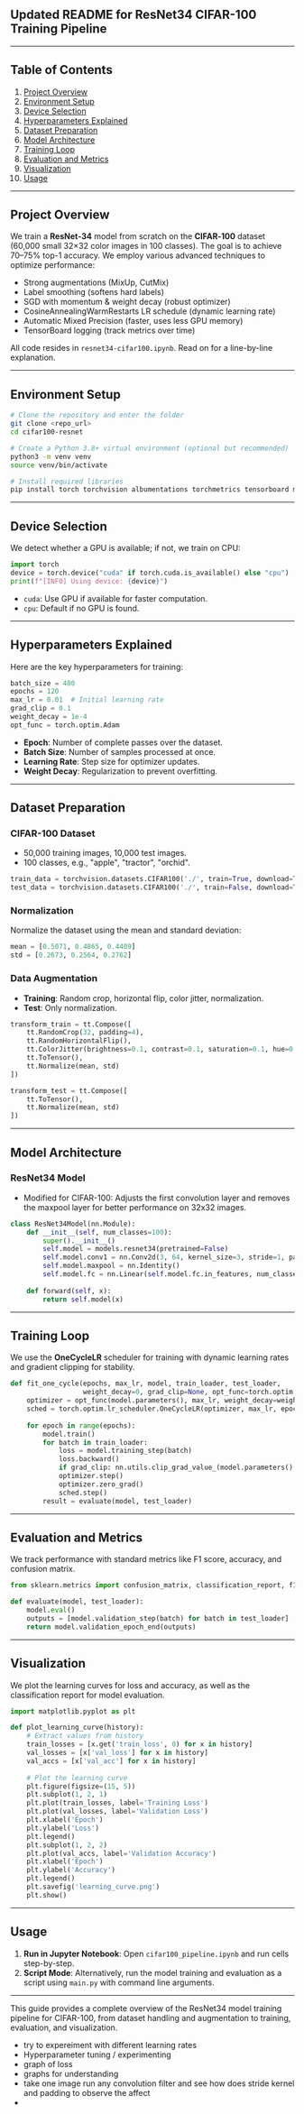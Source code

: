 ## Updated README for ResNet34 CIFAR-100 Training Pipeline

---

## Table of Contents

1. [Project Overview](#project-overview)  
2. [Environment Setup](#environment-setup)  
3. [Device Selection](#device-selection)  
4. [Hyperparameters Explained](#hyperparameters-explained)  
5. [Dataset Preparation](#dataset-preparation)  
6. [Model Architecture](#model-architecture)  
7. [Training Loop](#training-loop)  
8. [Evaluation and Metrics](#evaluation-and-metrics)  
9. [Visualization](#visualization)  
10. [Usage](#usage)

---

## Project Overview

We train a **ResNet‑34** model from scratch on the **CIFAR‑100** dataset (60,000 small 32×32 color images in 100 classes). The goal is to achieve 70–75% top-1 accuracy. We employ various advanced techniques to optimize performance:

- Strong augmentations (MixUp, CutMix)  
- Label smoothing (softens hard labels)  
- SGD with momentum & weight decay (robust optimizer)  
- CosineAnnealingWarmRestarts LR schedule (dynamic learning rate)  
- Automatic Mixed Precision (faster, uses less GPU memory)  
- TensorBoard logging (track metrics over time)  

All code resides in `resnet34-cifar100.ipynb`. Read on for a line-by-line explanation.

---

## Environment Setup

```bash
# Clone the repository and enter the folder
git clone <repo_url>
cd cifar100-resnet

# Create a Python 3.8+ virtual environment (optional but recommended)
python3 -m venv venv
source venv/bin/activate

# Install required libraries
pip install torch torchvision albumentations torchmetrics tensorboard matplotlib scikit-learn
```

---

## Device Selection

We detect whether a GPU is available; if not, we train on CPU:

```python
import torch
device = torch.device("cuda" if torch.cuda.is_available() else "cpu")
print(f"[INFO] Using device: {device}")
```

- `cuda`: Use GPU if available for faster computation.  
- `cpu`: Default if no GPU is found.

---

## Hyperparameters Explained

Here are the key hyperparameters for training:

```python
batch_size = 400
epochs = 120
max_lr = 0.01  # Initial learning rate
grad_clip = 0.1
weight_decay = 1e-4
opt_func = torch.optim.Adam
```

- **Epoch**: Number of complete passes over the dataset.  
- **Batch Size**: Number of samples processed at once.  
- **Learning Rate**: Step size for optimizer updates.  
- **Weight Decay**: Regularization to prevent overfitting.

---

## Dataset Preparation

### CIFAR-100 Dataset

- 50,000 training images, 10,000 test images.  
- 100 classes, e.g., "apple", "tractor", "orchid".  

```python
train_data = torchvision.datasets.CIFAR100('./', train=True, download=True)
test_data = torchvision.datasets.CIFAR100('./', train=False, download=True)
```

### Normalization

Normalize the dataset using the mean and standard deviation:

```python
mean = [0.5071, 0.4865, 0.4409]
std = [0.2673, 0.2564, 0.2762]
```

### Data Augmentation

- **Training**: Random crop, horizontal flip, color jitter, normalization.
- **Test**: Only normalization.

```python
transform_train = tt.Compose([
    tt.RandomCrop(32, padding=4),
    tt.RandomHorizontalFlip(),
    tt.ColorJitter(brightness=0.1, contrast=0.1, saturation=0.1, hue=0.02),
    tt.ToTensor(),
    tt.Normalize(mean, std)
])

transform_test = tt.Compose([
    tt.ToTensor(),
    tt.Normalize(mean, std)
])
```

---

## Model Architecture

### ResNet34 Model

- Modified for CIFAR-100: Adjusts the first convolution layer and removes the maxpool layer for better performance on 32x32 images.

```python
class ResNet34Model(nn.Module):
    def __init__(self, num_classes=100):
        super().__init__()
        self.model = models.resnet34(pretrained=False)
        self.model.conv1 = nn.Conv2d(3, 64, kernel_size=3, stride=1, padding=1, bias=False)
        self.model.maxpool = nn.Identity()
        self.model.fc = nn.Linear(self.model.fc.in_features, num_classes)
        
    def forward(self, x):
        return self.model(x)
```

---

## Training Loop

We use the **OneCycleLR** scheduler for training with dynamic learning rates and gradient clipping for stability.

```python
def fit_one_cycle(epochs, max_lr, model, train_loader, test_loader, 
                  weight_decay=0, grad_clip=None, opt_func=torch.optim.Adam):
    optimizer = opt_func(model.parameters(), max_lr, weight_decay=weight_decay)
    sched = torch.optim.lr_scheduler.OneCycleLR(optimizer, max_lr, epochs=epochs, steps_per_epoch=len(train_loader))
    
    for epoch in range(epochs):
        model.train()
        for batch in train_loader:
            loss = model.training_step(batch)
            loss.backward()
            if grad_clip: nn.utils.clip_grad_value_(model.parameters(), grad_clip)
            optimizer.step()
            optimizer.zero_grad()
            sched.step()
        result = evaluate(model, test_loader)
```

---

## Evaluation and Metrics

We track performance with standard metrics like F1 score, accuracy, and confusion matrix.

```python
from sklearn.metrics import confusion_matrix, classification_report, f1_score, recall_score, accuracy_score

def evaluate(model, test_loader):
    model.eval()
    outputs = [model.validation_step(batch) for batch in test_loader]
    return model.validation_epoch_end(outputs)
```

---

## Visualization

We plot the learning curves for loss and accuracy, as well as the classification report for model evaluation.

```python
import matplotlib.pyplot as plt

def plot_learning_curve(history):
    # Extract values from history
    train_losses = [x.get('train_loss', 0) for x in history]
    val_losses = [x['val_loss'] for x in history]
    val_accs = [x['val_acc'] for x in history]
    
    # Plot the learning curve
    plt.figure(figsize=(15, 5))
    plt.subplot(1, 2, 1)
    plt.plot(train_losses, label='Training Loss')
    plt.plot(val_losses, label='Validation Loss')
    plt.xlabel('Epoch')
    plt.ylabel('Loss')
    plt.legend()
    plt.subplot(1, 2, 2)
    plt.plot(val_accs, label='Validation Accuracy')
    plt.xlabel('Epoch')
    plt.ylabel('Accuracy')
    plt.legend()
    plt.savefig('learning_curve.png')
    plt.show()
```

---

## Usage

1. **Run in Jupyter Notebook**: Open `cifar100_pipeline.ipynb` and run cells step-by-step.
2. **Script Mode**: Alternatively, run the model training and evaluation as a script using `main.py` with command line arguments.

---

This guide provides a complete overview of the ResNet34 model training pipeline for CIFAR-100, from dataset handling and augmentation to training, evaluation, and visualization.

- try to expereiment with different learning rates
- Hyperparameter tuning / experimenting
- graph of loss 
- graphs for understanding
- take one image run any convolution filter and see how does stride kernel and padding to observe the affect
- 